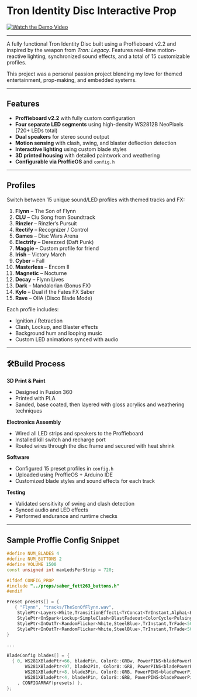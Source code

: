 # Tron Identity Disc Interactive Prop

[![Watch the Demo Video](https://img.youtube.com/vi/1LMHvsbs-kQ/0.jpg)](https://www.youtube.com/watch?v=1LMHvsbs-kQ)

---

A fully functional Tron Identity Disc built using a Proffieboard v2.2 and inspired by the weapon from *Tron: Legacy*. Features real-time motion-reactive lighting, synchronized sound effects, and a total of 15 customizable profiles.

This project was a personal passion project blending my love for themed entertainment, prop-making, and embedded systems.

---

## Features

- **Proffieboard v2.2** with fully custom configuration
- **Four separate LED segments** using high-density WS2812B NeoPixels (720+ LEDs total)
- **Dual speakers** for stereo sound output
- **Motion sensing** with clash, swing, and blaster deflection detection
- **Interactive lighting** using custom blade styles
- **3D printed housing** with detailed paintwork and weathering
- **Configurable via ProffieOS** and `config.h`

---

## Profiles

Switch between 15 unique sound/LED profiles with themed tracks and FX:

1. **Flynn** – The Son of Flynn  
2. **CLU** – Clu Song from Soundtrack  
3. **Rinzler** – Rinzler’s Pursuit  
4. **Rectify** – Recognizer / Control  
5. **Games** – Disc Wars Arena  
6. **Electrify** – Derezzed (Daft Punk)  
7. **Maggie** – Custom profile for friend  
8. **Irish** – Victory March  
9. **Cyber** – Fall  
10. **Masterless** – Encom II  
11. **Magnetic** – Nocturne  
12. **Decay** – Flynn Lives  
13. **Dark** – Mandalorian (Bonus FX)  
14. **Kylo** – Dual if the Fates FX Saber  
15. **Rave** – OIIA (Disco Blade Mode)

Each profile includes:
- Ignition / Retraction
- Clash, Lockup, and Blaster effects
- Background hum and looping music
- Custom LED animations synced with audio

---

## 🛠Build Process

**3D Print & Paint**  
- Designed in Fusion 360  
- Printed with PLA  
- Sanded, base coated, then layered with gloss acrylics and weathering techniques

**Electronics Assembly**  
- Wired all LED strips and speakers to the Proffieboard  
- Installed kill switch and recharge port  
- Routed wires through the disc frame and secured with heat shrink

**Software**  
- Configured 15 preset profiles in `config.h`  
- Uploaded using ProffieOS + Arduino IDE  
- Customized blade styles and sound effects for each track

**Testing**  
- Validated sensitivity of swing and clash detection  
- Synced audio and LED effects  
- Performed endurance and runtime checks

---

## Sample Proffie Config Snippet

```cpp
#define NUM_BLADES 4
#define NUM_BUTTONS 2
#define VOLUME 1500
const unsigned int maxLedsPerStrip = 720;

#ifdef CONFIG_PROP
#include "../props/saber_fett263_buttons.h"
#endif

Preset presets[] = {
   { "Flynn", "tracks/TheSonOfFlynn.wav",
	StylePtr<Layers<White,TransitionEffectL<TrConcat<TrInstant,AlphaL<Black,SmoothStep<Int<2048>,Int<0>>>,TrDelay<150>,AlphaL<Black,SmoothStep<Int<4096>,Int<0>>>,TrDelay<150>,AlphaL<Black,SmoothStep<Int<6144>,Int<0>>>,TrDelay<150>,AlphaL<Black,SmoothStep<Int<8192>,Int<0>>>,TrDelay<150>,AlphaL<Black,SmoothStep<Int<10240>,Int<0>>>,TrDelay<150>,AlphaL<Black,SmoothStep<Int<12288>,Int<0>>>,TrDelay<150>,AlphaL<Black,SmoothStep<Int<14336>,Int<0>>>,TrDelay<150>,AlphaL<Black,SmoothStep<Int<16384>,Int<0>>>,TrDelay<150>,AlphaL<Black,SmoothStep<Int<18432>,Int<0>>>,TrDelay<150>,AlphaL<Black,SmoothStep<Int<20480>,Int<0>>>,TrDelay<150>,AlphaL<Black,SmoothStep<Int<22528>,Int<0>>>,TrDelay<150>,AlphaL<Black,SmoothStep<Int<24576>,Int<0>>>,TrDelay<150>,AlphaL<Black,SmoothStep<Int<26624>,Int<0>>>,TrDelay<150>,AlphaL<Black,SmoothStep<Int<28672>,Int<0>>>,TrDelay<150>,AlphaL<Black,SmoothStep<Int<30720>,Int<0>>>,TrDelay<150>,AlphaL<Black,SmoothStep<Int<32768>,Int<0>>>,TrDelay<150>>,EFFECT_NEWFONT>,TransitionEffectL<TrConcat<TrInstant,AlphaL<Black,SmoothStep<Int<2048>,Int<0>>>,TrDelay<500>,AlphaL<Black,SmoothStep<Int<4096>,Int<0>>>,TrDelay<500>,AlphaL<Black,SmoothStep<Int<6144>,Int<0>>>,TrDelay<500>,AlphaL<Black,SmoothStep<Int<8192>,Int<0>>>,TrDelay<500>,AlphaL<Black,SmoothStep<Int<10240>,Int<0>>>,TrDelay<500>,AlphaL<Black,SmoothStep<Int<12288>,Int<0>>>,TrDelay<500>,AlphaL<Black,SmoothStep<Int<14336>,Int<0>>>,TrDelay<500>,AlphaL<Black,SmoothStep<Int<16384>,Int<0>>>,TrDelay<500>,AlphaL<Black,SmoothStep<Int<18432>,Int<0>>>,TrDelay<500>,AlphaL<Black,SmoothStep<Int<20480>,Int<0>>>,TrDelay<500>,AlphaL<Black,SmoothStep<Int<22528>,Int<0>>>,TrDelay<500>,AlphaL<Black,SmoothStep<Int<24576>,Int<0>>>,TrDelay<500>,AlphaL<Black,SmoothStep<Int<26624>,Int<0>>>,TrDelay<500>,AlphaL<Black,SmoothStep<Int<28672>,Int<0>>>,TrDelay<500>,AlphaL<Black,SmoothStep<Int<30720>,Int<0>>>,TrDelay<500>,AlphaL<Black,SmoothStep<Int<32768>,Int<0>>>,TrDelay<500>>,EFFECT_BOOT>,TransitionEffectL<TrConcat<TrConcat<TrFade<100>,AlphaL<Black,Int<16000>>,TrDelay<500>>,AlphaL<Black,Int<16000>>,TrFade<300>>,EFFECT_CLASH>>>(),
	StylePtr<OnSpark<Lockup<SimpleClash<BlastFadeout<ColorCycle<Pulsing<Black,SteelBlue,8000>,0,1,HumpFlicker<Sparkle<Rgb16<1662,7465,11366>,Rgb16<18641,20393,20996>>,Rgb16<26168,27558,30086>,50>,85,5000,500>,White>,White,50>,HumpFlicker<White,Rgb16<591,3350,5401>,50>,HumpFlicker<NavajoWhite,DarkOrange,50>>,White,300>>(),
	StylePtr<InOutTr<RandomFlicker<White,SteelBlue>,TrInstant,TrFade<500>,TransitionLoop<Black,TrConcat<TrConcat<TrDelay<5000>,Black,TrFade<2000>>,White,TrFade<2000>>>>>(),
	StylePtr<InOutTr<RandomFlicker<White,SteelBlue>,TrInstant,TrFade<500>,TransitionLoop<Black,TrConcat<TrConcat<TrDelay<5000>,Black,TrFade<2000>>,White,TrFade<2000>>>>>(), "Flynn"},
}

...

BladeConfig blades[] = {
  { 0, WS281XBladePtr<66, bladePin, Color8::GRBw, PowerPINS<bladePowerPin2, bladePowerPin3> >(),
       WS281XBladePtr<97, blade2Pin, Color8::GRB, PowerPINS<bladePowerPin1> >(),
       WS281XBladePtr<8, blade3Pin, Color8::GRB, PowerPINS<bladePowerPin4> >(),
       WS281XBladePtr<4, blade4Pin, Color8::GRB, PowerPINS<bladePowerPin5> >()
    , CONFIGARRAY(presets) },
};

